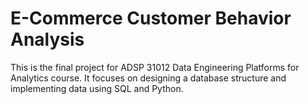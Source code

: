 # E-Commerce Customer Behavior Analysis
This is the final project for ADSP 31012 Data Engineering Platforms for Analytics course. It focuses on designing a database structure and implementing data using SQL and Python.
